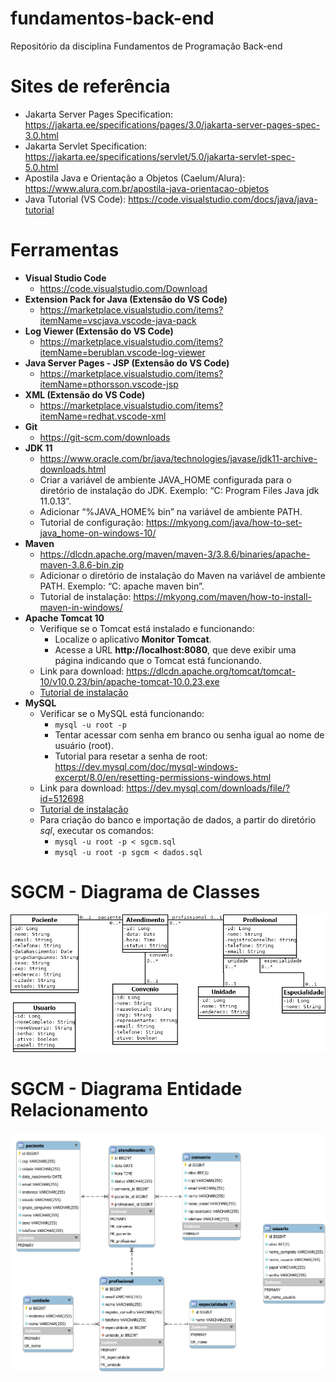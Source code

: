# fundamentos-back-end
Repositório da disciplina Fundamentos de Programação Back-end

# Sites de referência

- Jakarta Server Pages Specification: https://jakarta.ee/specifications/pages/3.0/jakarta-server-pages-spec-3.0.html
- Jakarta Servlet Specification: https://jakarta.ee/specifications/servlet/5.0/jakarta-servlet-spec-5.0.html
- Apostila Java e Orientação a Objetos (Caelum/Alura): https://www.alura.com.br/apostila-java-orientacao-objetos
- Java Tutorial (VS Code): https://code.visualstudio.com/docs/java/java-tutorial


# Ferramentas

- **Visual Studio Code**
  - https://code.visualstudio.com/Download
- **Extension Pack for Java (Extensão do VS Code)**
  - https://marketplace.visualstudio.com/items?itemName=vscjava.vscode-java-pack
- **Log Viewer (Extensão do VS Code)**
  - https://marketplace.visualstudio.com/items?itemName=berublan.vscode-log-viewer
- **Java Server Pages - JSP (Extensão do VS Code)**
  - https://marketplace.visualstudio.com/items?itemName=pthorsson.vscode-jsp
- **XML (Extensão do VS Code)**
  - https://marketplace.visualstudio.com/items?itemName=redhat.vscode-xml
- **Git**
  - https://git-scm.com/downloads
- **JDK 11**
  - https://www.oracle.com/br/java/technologies/javase/jdk11-archive-downloads.html
  - Criar a variável de ambiente JAVA_HOME configurada para o diretório de instalação do JDK. Exemplo: “C: Program
Files Java jdk 11.0.13”.
  - Adicionar “%JAVA_HOME% bin” na variável de ambiente PATH.
  - Tutorial de configuração: https://mkyong.com/java/how-to-set-java_home-on-windows-10/
- **Maven**
  - https://dlcdn.apache.org/maven/maven-3/3.8.6/binaries/apache-maven-3.8.6-bin.zip
  - Adicionar o diretório de instalação do Maven na variável de ambiente PATH. Exemplo: “C: apache maven bin”.
  - Tutorial de instalação: https://mkyong.com/maven/how-to-install-maven-in-windows/
- **Apache Tomcat 10**
  - Verifique se o Tomcat está instalado e funcionando:
    - Localize o aplicativo **Monitor Tomcat**.
    - Acesse a URL **http://localhost:8080**, que deve exibir uma página indicando que o Tomcat está funcionando.
  - Link para download: https://dlcdn.apache.org/tomcat/tomcat-10/v10.0.23/bin/apache-tomcat-10.0.23.exe
  - [Tutorial de instalação](tutoriais/tomcat/tomcat.md)
- **MySQL**
  - Verificar se o MySQL está funcionando:
    - ```mysql -u root -p```
    - Tentar acessar com senha em branco ou senha igual ao nome de usuário (root).
    - Tutorial para resetar a senha de root: https://dev.mysql.com/doc/mysql-windows-excerpt/8.0/en/resetting-permissions-windows.html
  - Link para download: https://dev.mysql.com/downloads/file/?id=512698
  - [Tutorial de instalação](tutoriais/mysql/mysql.md)
  - Para criação do banco e importação de dados, a partir do diretório *sql*, executar os comandos:
    - ```mysql -u root -p < sgcm.sql```
    - ```mysql -u root -p sgcm < dados.sql```

# SGCM - Diagrama de Classes

![SGCM_Diagrama_Classes](SGCM_Diagrama_Classes.png)

# SGCM - Diagrama Entidade Relacionamento

![SGCM_DER](sgcmDER.svg)
